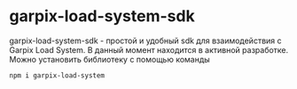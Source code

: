 # garpix-load-system-sdk

garpix-load-system-sdk - простой и удобный sdk для взаимодействия c Garpix Load System. В данный момент находится в активной разработке. Можно установить библиотеку с помощью команды 
```
npm i garpix-load-system
```
